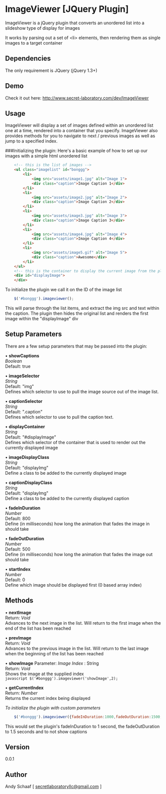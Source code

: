ImageViewer [JQuery Plugin]
===========

ImageViewer is a jQuery plugin that converts an unordered list into a slideshow type of display for images

It works by parsing out a set of &lt;li&gt; elements, then rendering them as single images to a target container

## Dependencies  
The only requirement is JQuery (jQuery 1.3+)

## Demo
Check it out here: http://www.secret-laboratory.com/dev/ImageViewer
	
## Usage
ImageViewer will display a set of images defined within an unordered list one at a time, rendered into a container that you specify.
ImageViewer also provides methods for you to navigate to next / previous images as well as jump to a specified index.

###Initializing the plugin:
Here's a basic example of how to set up our images with a simple html unordered list

```html
	<!-- this is the list of images -->
	<ul class="imagelist" id="bonggg">
		<li>
			<img src="assets/image1.jpg" alt="Image 1">
			<div class="caption">Image Caption 1</div>
		</li>
		<li>
			<img src="assets/image2.jpg" alt="Image 2">
			<div class="caption">Image Caption 2</div>
		</li>
		<li>
			<img src="assets/image3.jpg" alt="Image 3">
			<div class="caption">Image Caption 3</div>
		</li>
		<li>
			<img src="assets/image4.jpg" alt="Image 4">
			<div class="caption">Image Caption 4</div>
		</li>
		<li>
			<img src="assets/image5.gif" alt="Image 5">
			<div class="caption">Awesome</div>
		</li>
	</ul>
	<!-- this is the container to display the current image from the plugin -->
	<div id="displayImage">
	</div>
```

To initialize the plugin we call it on the ID of the image list
```javascript
	$('#bonggg').imageviewer();
```
This will parse through the list items, and extract the img src and text within the caption.
The plugin then hides the original list and renders the first image within the "displayImage" div


## Setup Parameters
There are a few setup parameters that may be passed into the plugin:  
  

•	**showCaptions**  
	*Boolean*  
	Default: true


•	**imageSelector**  
	*String*  
	Default: "img"  
	Defines which selector to use to pull the image source out of the image list.

•	**captionSelector**  
	*String*  
	Default: ".caption"  
	Defines which selector to use to pull the caption text.


•	**displayContainer**  
	*String*  
	Default: "#displayImage"  
	Defines which selector of the container that is used to render out the currently displayed image
	

•	**imageDisplayClass**  
	*String*  
	Default: "displayImg"  
	Define a class to be added to the currently displayed image
	

•	**captionDisplayClass**  
	*String*  
	Default: "displayImg"  
	Define a class to be added to the currently displayed caption
	

•	**fadeInDuration**  
	*Number*  
	Default: 800  
	Define (in milliseconds) how long the animation that fades the image in should take
	

•	**fadeOutDuration**  
	*Number*  
	Default: 500  
	Define (in milliseconds) how long the animation that fades the image out should take
	

•	**startIndex**  
	*Number*  
	Default: 0  
	Define which image should be displayed first (0 based array index)
	

## Methods
•	**nextImage**  
	Return: *Void*  
	Advances to the next image in the list. Will return to the first image when the end of the list has been reached
	
•	**prevImage**  
	Return: *Void*  
	Advances to the previous image in the list. Will return to the last image when the beginning of the list has been reached

•	**showImage**
	Parameter: *Image Index* : String   
	Return: *Void*  
	Shows the image at the supplied index  
	```javascript
	$('#bonggg').imageviewer('showImage',2);
	```
	
•	**getCurrentIndex**  
	Return: *Number*  
	Returns the current index being displayed
	

*To initialize the plugin with custom parameters*
```javascript
	$('#bonggg').imageviewer({fadeInDuration:1000,fadeOutDuration:1500,showCaptions:false});
```
This would set the plugin's fadeInDuration to 1 second, the fadeOutDuration to 1.5 seconds and to not show captions


## Version
0.0.1

## Author
Andy Schaaf [ secretlaboratoryllc@gmail.com ]